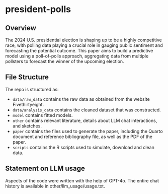 # president-polls

## Overview

The 2024 U.S. presidential election is shaping up to be a highly competitive race, with polling data playing a crucial role in gauging public sentiment and forecasting the potential outcome. This paper aims to build a predictive model using a poll-of-polls approach, aggregating data from multiple pollsters to forecast the winner of the upcoming election.


## File Structure

The repo is structured as:

-   `data/raw_data` contains the raw data as obtained from the website Fivethirtyeight.
-   `data/analysis_data` contains the cleaned dataset that was constructed.
-   `model` contains fitted models. 
-   `other` contains relevant literature, details about LLM chat interactions, and sketches.
-   `paper` contains the files used to generate the paper, including the Quarto document and reference bibliography file, as well as the PDF of the paper. 
-   `scripts` contains the R scripts used to simulate, download and clean data.


## Statement on LLM usage

Aspects of the code were written with the help of GPT-4o. The entire chat history is available in other/llm_usage/usage.txt.
